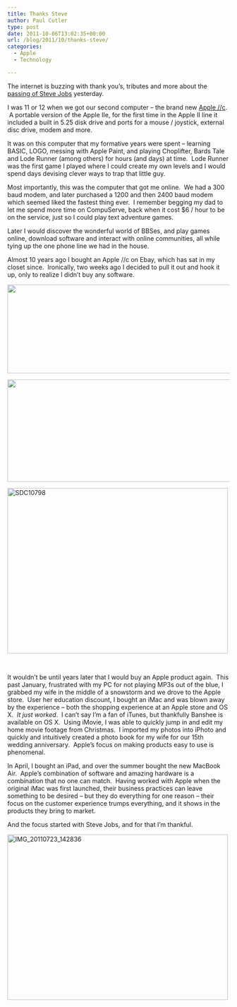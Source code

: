 ```yaml
---
title: Thanks Steve
author: Paul Cutler
type: post
date: 2011-10-06T13:02:35+00:00
url: /blog/2011/10/thanks-steve/
categories:
  - Apple
  - Technology

---
```

The internet is buzzing with thank you&#8217;s, tributes and more about the [passing of Steve Jobs][1] yesterday.

I was 11 or 12 when we got our second computer &#8211; the brand new [Apple //c][2].  A portable version of the Apple IIe, for the first time in the Apple II line it included a built in 5.25 disk drive and ports for a mouse / joystick, external disc drive, modem and more.

It was on this computer that my formative years were spent &#8211; learning BASIC, LOGO, messing with Apple Paint, and playing Choplifter, Bards Tale and Lode Runner (among others) for hours (and days) at time.  Lode Runner was the first game I played where I could create my own levels and I would spend days devising clever ways to trap that little guy.

Most importantly, this was the computer that got me online.  We had a 300 baud modem, and later purchased a 1200 and then 2400 baud modem which seemed liked the fastest thing ever.  I remember begging my dad to let me spend more time on CompuServe, back when it cost $6 / hour to be on the service, just so I could play text adventure games.

Later I would discover the wonderful world of BBSes, and play games online, download software and interact with online communities, all while tying up the one phone line we had in the house.

Almost 10 years ago I bought an Apple //c on Ebay, which has sat in my closet since.  Ironically, two weeks ago I decided to pull it out and hook it up, only to realize I didn&#8217;t buy any software.

[<img class="alignnone size-full wp-image-1555" title="twitter-apple2-1" src="https://i0.wp.com/www.paulcutler.org/blog/wp-content/uploads/2011/10/twitter-apple2-1.png?resize=539%2C201" alt="" width="539" height="201" srcset="https://i0.wp.com/paulcutler.org/blog/wp-content/uploads/2011/10/twitter-apple2-1.png?w=539 539w, https://i0.wp.com/paulcutler.org/blog/wp-content/uploads/2011/10/twitter-apple2-1.png?resize=300%2C111 300w" sizes="(max-width: 539px) 100vw, 539px" data-recalc-dims="1" />][3]

[<img class="alignnone size-full wp-image-1556" title="twitter-apple2-2" src="https://i0.wp.com/www.paulcutler.org/blog/wp-content/uploads/2011/10/twitter-apple2-2.png?resize=577%2C232" alt="" width="577" height="232" srcset="https://i0.wp.com/paulcutler.org/blog/wp-content/uploads/2011/10/twitter-apple2-2.png?w=577 577w, https://i0.wp.com/paulcutler.org/blog/wp-content/uploads/2011/10/twitter-apple2-2.png?resize=300%2C120 300w" sizes="(max-width: 577px) 100vw, 577px" data-recalc-dims="1" />][4]

[<img src="https://i0.wp.com/farm7.static.flickr.com/6048/6215829565_a7961cee5c.jpg?resize=500%2C375" alt="SDC10798" width="500" height="375" data-recalc-dims="1" />][5]

&nbsp;

It wouldn&#8217;t be until years later that I would buy an Apple product again.  This past January, frustrated with my PC for not playing MP3s out of the blue, I grabbed my wife in the middle of a snowstorm and we drove to the Apple store.  User her education discount, I bought an iMac and was blown away by the experience &#8211; both the shopping experience at an Apple store and OS X.  _It just worked_.  I can&#8217;t say I&#8217;m a fan of iTunes, but thankfully Banshee is available on OS X.  Using iMovie, I was able to quickly jump in and edit my home movie footage from Christmas.  I imported my photos into iPhoto and quickly and intuitively created a photo book for my wife for our 15th wedding anniversary.  Apple&#8217;s focus on making products easy to use is phenomenal.

In April, I bought an iPad, and over the summer bought the new MacBook Air.  Apple&#8217;s combination of software and amazing hardware is a combination that no one can match.  Having worked with Apple when the original iMac was first launched, their business practices can leave something to be desired &#8211; but they do everything for one reason &#8211; their focus on the customer experience trumps everything, and it shows in the products they bring to market.

And the focus started with Steve Jobs, and for that I&#8217;m thankful.

[<img src="https://i0.wp.com/farm7.static.flickr.com/6012/5967378103_40f8f96ef2.jpg?resize=500%2C375" alt="IMG_20110723_142836" width="500" height="375" data-recalc-dims="1" />][6]

&nbsp;

 [1]: http://www.apple.com/stevejobs/
 [2]: http://en.wikipedia.org/wiki/Apple_iic
 [3]: http://twitter.com/#!/prcutler/status/119057837837127680
 [4]: http://twitter.com/#!/prcutler/status/120513766248026112
 [5]: http://www.flickr.com/photos/silwenae/6215829565/ "SDC10798 by pcutler, on Flickr"
 [6]: http://www.flickr.com/photos/silwenae/5967378103/ "IMG_20110723_142836 by pcutler, on Flickr"